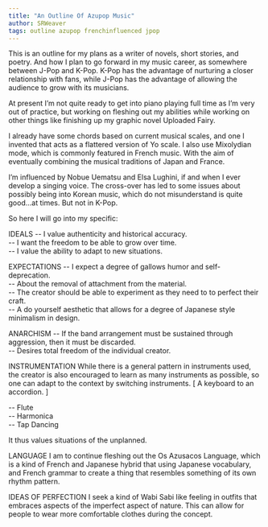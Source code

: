 ```yaml
---
title: "An Outline Of Azupop Music"
author: SRWeaver
tags: outline azupop frenchinfluenced jpop
---
```

This is an outline for my plans as a writer of novels, short stories, and poetry. And how I plan to go forward in my music career, as somewhere between J-Pop and K-Pop. K-Pop has the advantage of nurturing a closer relationship with fans, while J-Pop has the advantage of allowing the audience to grow with its musicians.

At present I’m not quite ready to get into piano playing full time as I’m very out of practice, but working on fleshing out my abilities while working on other things like finishing up my graphic novel Uploaded Fairy.

I already have some chords based on current musical scales, and one I invented that acts as a flattered version of Yo scale. I also use Mixolydian mode, which is commonly featured in French music. With the aim of eventually combining the musical traditions of Japan and France.

I’m influenced by Nobue Uematsu and Elsa Lughini, if and when I ever develop a singing voice. The cross-over has led to some issues about possibly being into Korean music, which do not misunderstand is quite good...at times. But not in K-Pop.

So here I will go into my specific:

IDEALS
-- I value authenticity and historical accuracy.<br />
-- I want the freedom to be able to grow over time.<br />
-- I value the ability to adapt to new situations.<br />

EXPECTATIONS
-- I expect a degree of gallows humor and self-deprecation.<br />
-- About the removal of attachment from the material.<br />
-- The creator should be able to experiment as they need to to perfect their craft.<br />
-- A do yourself aesthetic that allows for a degree of Japanese style minimalism in design.<br />

ANARCHISM
-- If the band arrangement must be sustained through aggression, then it must be discarded.<br />
-- Desires total freedom of the individual creator.

INSTRUMENTATION
While there is a general pattern in instruments used, the creator is also encouraged to learn as many instruments as possible, so one can adapt to the context by switching instruments. [ A keyboard to an accordion. ]

-- Flute<br />
-- Harmonica<br />
-- Tap Dancing

It thus values situations of the unplanned.

LANGUAGE
I am to continue fleshing out the Os Azusacos Language, which is a kind of French and Japanese hybrid that using Japanese vocabulary, and French grammar to create a thing that resembles something of its own rhythm pattern.

IDEAS OF PERFECTION
I seek a kind of Wabi Sabi like feeling in outfits that embraces aspects of the imperfect aspect of nature. This can allow for people to wear more comfortable clothes during the concept.
